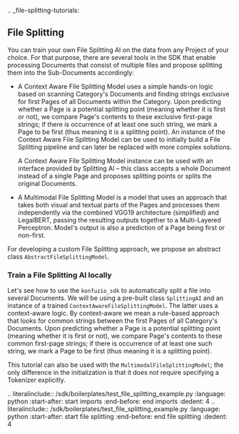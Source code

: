 .. _file-splitting-tutorials:

## File Splitting 

You can train your own File Splitting AI on the data from any Project of your choice. For that purpose, there are 
several tools in the SDK that enable processing Documents that consist of multiple files and propose splitting them 
into the Sub-Documents accordingly:

- A Context Aware File Splitting Model uses a simple hands-on logic based on scanning Category's Documents and finding
strings exclusive for first Pages of all Documents within the Category. Upon predicting whether a Page is a potential
splitting point (meaning whether it is first or not), we compare Page's contents to these exclusive first-page strings;
if there is occurrence of at least one such string, we mark a Page to be first (thus meaning it is a splitting point).
An instance of the Context Aware File Splitting Model can be used to initially build a File Splitting pipeline and can
later be replaced with more complex solutions.

  A Context Aware File Splitting Model instance can be used with an interface provided by Splitting AI – this class
accepts a whole Document instead of a single Page and proposes splitting points or splits the original Documents.


- A Multimodal File Splitting Model is a model that uses an approach that takes both visual and textual parts of the
Pages and processes them independently via the combined VGG19 architecture (simplified) and LegalBERT, passing the
resulting outputs together to a Multi-Layered Perceptron. Model's output is also a prediction of a Page being first or
non-first.

For developing a custom File Splitting approach, we propose an abstract class `AbstractFileSplittingModel`.

### Train a File Splitting AI locally

Let's see how to use the `konfuzio_sdk` to automatically split a file into several Documents. We will be using 
a pre-built class `SplittingAI` and an instance of a trained `ContextAwareFileSplittingModel`. The latter uses a 
context-aware logic. By context-aware we mean a rule-based approach that looks for common strings between the first 
Pages of all Category's Documents. Upon predicting whether a Page is a potential splitting point (meaning whether it is 
first or not), we compare Page's contents to these common first-page strings; if there is occurrence of at least one 
such string, we mark a Page to be first (thus meaning it is a splitting point).

This tutorial can also be used with the `MultimodalFileSplittingModel`; the only difference in the initialization is 
that it does not require specifying a Tokenizer explicitly. 

.. literalinclude:: /sdk/boilerplates/test_file_splitting_example.py
   :language: python
   :start-after: start imports
   :end-before: end imports
   :dedent: 4
.. literalinclude:: /sdk/boilerplates/test_file_splitting_example.py
   :language: python
   :start-after: start file splitting
   :end-before: end file splitting
   :dedent: 4
